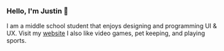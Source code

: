 ### Hello, I'm Justin 👋 

I am a middle school student that enjoys designing and programming UI & UX. Visit my [website](http://kjustin.com) I also like video games, pet keeping, and playing sports.
